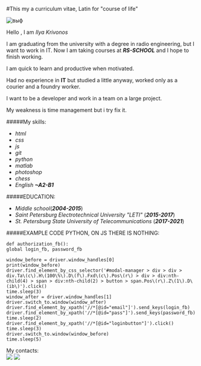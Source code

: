#This my a curriculum vitae, Latin for "course of life"

![выф](https://i.ibb.co/7bJLTCX/pngtree-an-orange-cat-with-squinting-eyes-png-image-2664925-removebg-preview.png)

Hello , I am _Ilya Krivonos_<br>

I am graduating from the university with a degree in radio engineering,
but I want to work in IT.
Now I am taking courses at ***RS-SCHOOL*** and I hope to finish working.

I am quick to learn and productive when motivated.

Had no experience in **IT** but studied a little anyway,
worked only as a courier and a foundry worker.
 
I want to be a developer and work in a team on a large project.

My weakness is time management but i try fix it. 

#####My skills: 
- _html_
- _css_
- _js_ 
- _git_ 
- _python_ 
- _matlab_ 
- _photoshop_
- _chess_
- _English_ ***~A2-B1***

#####EDUCATION: 
- _Middle school_(___2004-2015___)
- _Saint Petersburg Electrotechnical University "LETI"_ (___2015-2017___)
- _St. Petersburg State University of Telecommunications_ (___2017-2021___)

#####EXAMPLE CODE PYTHON, ON JS THERE IS NOTHING:

    def authorization_fb():
    global login_fb, password_fb

    window_before = driver.window_handles[0]
    print(window_before)
    driver.find_element_by_css_selector('#modal-manager > div > div > div.Ta\(c\).H\(100\%\).D\(f\).Fxd\(c\).Pos\(r\) > div > div:nth-child(4) > span > div:nth-child(2) > button > span.Pos\(r\).Z\(1\).D\(ib\)').click()
    time.sleep(3)
    window_after = driver.window_handles[1]
    driver.switch_to.window(window_after)
    driver.find_element_by_xpath('//*[@id="email"]').send_keys(login_fb)
    driver.find_element_by_xpath('//*[@id="pass"]').send_keys(password_fb)
    time.sleep(2)
    driver.find_element_by_xpath('//*[@id="loginbutton"]').click()
    time.sleep(3)
    driver.switch_to.window(window_before)
    time.sleep(5)

My contacts:<br>
[![](https://img.icons8.com/doodle/48/000000/instagram-new.png)](https://www.instagram.com/elr1v/)
[![](https://img.icons8.com/doodle/48/000000/telegram-app.png)](https://t.me/elr1v)

